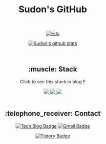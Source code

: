 <div align=center>
  
  <h1>Sudon's GitHub</h1>

</div>

<div align=center>
  
</div>

<div align=center>
  <br>
  
  [![Hits](https://hits.seeyoufarm.com/api/count/incr/badge.svg?url=https%3A%2F%2Fgithub.com%2FSudonNoh&count_bg=%23746790&title_bg=%23032D7C&icon=fandom.svg&icon_color=%23FB0000&title=hits&edge_flat=false)](https://hits.seeyoufarm.com)

  [![Sudon's github stats](https://github-readme-stats.vercel.app/api?username=sudonnoh&show_icons=true&theme=highcontrast)](https://github.com/sudonnoh/github-readme-stats)
  
</div>


<div align=center>
  
  <br>
  
  <h2>:muscle: Stack</h2>
  <p>Click to see this stack in blog !!</p>
  <a href="https://axce.tistory.com/category/BackEnd/Python">
    <img src="https://img.shields.io/badge/Python-3766AB?style=flat-square&logo=Python&logoColor=white"/>
  </a>
  <a href="https://axce.tistory.com/category/BackEnd/Django">
    <img src="https://img.shields.io/badge/Django-092E20?style=flat-square&logo=Django&logoColor=white"/>
  </a>
  <a href="https://axce.tistory.com/category/BackEnd/DRF%20Project">
    <img src="https://img.shields.io/badge/DRF-FF3333?style=flat-square&logo=&logoColor=white"/>
  </a>
  
</div>

<div align=center>
  
  <br>
  
  <h2>:telephone_receiver: Contact</h2>
  
  [![Tech Blog Badge](http://img.shields.io/badge/-SudonNoh%20Github-black?style=flat-square&logo=github&link=https://github.com/SudonNoh/)](https://github.com/SudonNoh/)
  [![Gmail Badge](https://img.shields.io/badge/Gmail-d14836?style=flat-square&logo=Gmail&logoColor=white&link=mailto:sudonnoh@gmail.com)](mailto:sudonnoh@gmail.com)
  
  [![Tistory Badge](https://img.shields.io/badge/Blog-AXCE%20Tstory-F78282?style=flat&logoColor=white)](https://axce.tistory.com/)
  
  
</div>

